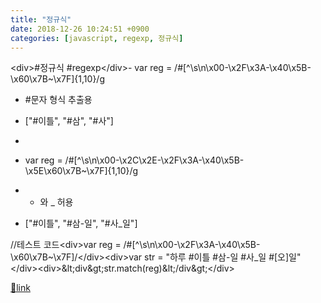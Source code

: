 ```yaml
---
title: "정규식"
date: 2018-12-26 10:24:51 +0900
categories: [javascript, regexp, 정규식]
---
```


&lt;div&gt;#정규식 #regexp&lt;/div&gt;- var reg = /#[^\s\n\x00-\x2F\x3A-\x40\x5B-\x60\x7B~\x7F]{1,10}/g
- #문자 형식 추출용 
- ["#이틀", "#삼", "#사"]

- 
- var reg = /#[^\s\n\x00-\x2C\x2E-\x2F\x3A-\x40\x5B-\x5E\x60\x7B~\x7F]{1,10}/g
- - 와 _ 허용
- ["#이틀", "#삼-일", "#사_일"]


//테스트 코드&lt;div&gt;var reg = /#[^\s\n\x00-\x2F\x3A-\x40\x5B-\x60\x7B~\x7F]/&lt;/div&gt;&lt;div&gt;var str = "하루 #이틀 #삼-일 #사_일 #[오]일"&lt;/div&gt;&lt;div&gt;&amp;lt;div&amp;gt;str.match(reg)&amp;lt;/div&amp;gt;&lt;/div&gt;  



[🔗link](http://www.mins01.com/mh/tech/read/1223)